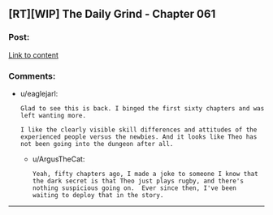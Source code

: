 ## [RT][WIP] The Daily Grind - Chapter 061

### Post:

[Link to content](https://www.royalroad.com/fiction/chapter/299676)

### Comments:

- u/eaglejarl:
  ```
  Glad to see this is back. I binged the first sixty chapters and was left wanting more.

  I like the clearly visible skill differences and attitudes of the experienced people versus the newbies. And it looks like Theo has not been going into the dungeon after all.
  ```

  - u/ArgusTheCat:
    ```
    Yeah, fifty chapters ago, I made a joke to someone I know that the dark secret is that Theo just plays rugby, and there's nothing suspicious going on.  Ever since then, I've been waiting to deploy that in the story.
    ```

---

